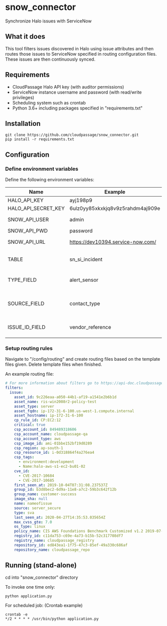 # snow_connector

Synchronize Halo issues with ServiceNow

## What it does

This tool filters issues discovered in Halo using issue attributes and then routes those issues to ServiceNow
specified in routing configuration files. These issues are then continuously synced.


## Requirements

* CloudPassage Halo API key (with auditor permissions)
* ServiceNow instance username and password (with read/write privileges)
* Scheduling system such as crontab
* Python 3.6+ including packages specified in "requirements.txt"

## Installation

```
git clone https://github.com/cloudpassage/snow_connector.git
pip install -r requirements.txt
```

## Configuration

### Define environment variables
Define the following environment variables:

| Name                | Example                          | Explanation     |
|---------------------|----------------------------------|-----------------|
| HALO_API_KEY        | ayj198p9                         |                 |
| HALO_API_SECRET_KEY | 6ulz0yy85xkxkjq8v9z5rahdm4aj909e |                 |
| SNOW_API_USER       | admin        | ServiceNow Username   |
| SNOW_API_PWD      | password         |                 |
| SNOW_API_URL        | https://dev10394.service-now.com/ | SNOW instance URL |
| TABLE | sn_si_incident |   ServiceNow Table to push issues into              |
| TYPE_FIELD       | alert_sensor      | ServiceNow field for issue type   |
| SOURCE_FIELD      | contact_type         |   ServiceNow field for issue source (CloudPassage)              |
| ISSUE_ID_FIELD        | vendor_reference | ServiceNow field for issue ID|


### Setup routing rules

Navigate to "/config/routing" and create routing files based on the template files given.
Delete template files when finished.

An example routing file:

```yaml
# For more information about filters go to https://api-doc.cloudpassage.com/help#issues-filtering-issues
filters:
  issue:
    asset_id: 9c226eaa-a050-44b1-af19-a1541e2b6b1d
    asset_name: ris-win2008r2-policy-test
    asset_type: server
    asset_fqdn: ip-172-31-6-100.us-west-1.compute.internal
    asset_hostname: ip-172-31-6-100
    cp_rule_id: CP:EC2:12
    critical: true
    csp_account_id: 849489318606
    csp_account_name: cloudpassage-qa
    csp_account_type: aws
    csp_image_id: ami-01bbe152bf19d0289
    csp_region: ap-south-1
    csp_resource_id: i-0d318864f4a276ea4
    csp_tags:
      - environment:development
      - Name:halo-aws-s1-ec2-bu01-02
    cve_id:
      - CVE-2017-10684
      - CVE-2017-10685
    first_seen_at: 2019-10-04T07:31:08.237537Z
    group_id: b3d8bec2-6d9a-11e8-a7c2-59b3c642f12b
    group_name: customer-success
    image_sha: null
    name: nameofissue
    source: server_secure
    type: sva
    last_seen_at: 2020-04-27T14:35:53.035654Z
    max_cvss_gte: 7.0
    os_type: linux
    policy_name: CIS AWS Foundations Benchmark Customized v1.2 2019-07-11
    registry_id: c11da753-c69e-4a73-b15b-52c317708df7
    registry_name: cloudpassage_registry
    repository_id: ed843ea1-1f75-47c3-85ef-49a330c686af
    repository_name: cloudpassage_repo
```


## Running (stand-alone)

cd into "snow_connector" directory

To invoke one time only:
```python
python application.py
```

For scheduled job:
(Crontab example)

```
crontab -e
*/2 * * * * /usr/bin/python application.py
```

<!---
#CPTAGS:community-supported integration automation
#TBICON:images/python_icon.png
-->
